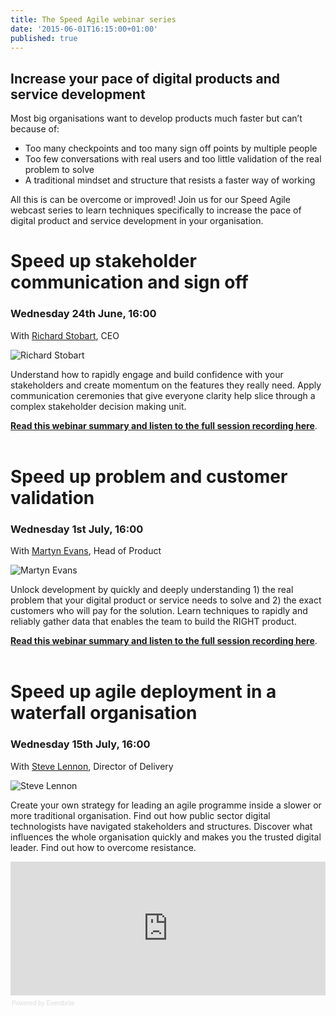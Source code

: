 ```yaml
---
title: The Speed Agile webinar series
date: '2015-06-01T16:15:00+01:00'
published: true
---
```


<h2>Increase your pace of digital products and service development</h2>

<p>Most big organisations want to develop products much faster but can’t because of:<br/></p>

- Too many checkpoints and too many sign off points by multiple people<br/>
- Too few conversations with real users and too little validation of the real problem to solve<br/>
- A traditional mindset and structure that resists a faster way of working<br/>

<p>All this is can be overcome or improved! Join us for our Speed Agile webcast series to learn techniques specifically to increase the pace of digital product and service development in your organisation.<br/></p>

<h1>Speed up stakeholder communication and sign off</h1>

<h3>Wednesday 24th June, 16:00</h3>

<p>With <a href="../team#richard-stobart">Richard Stobart</a>, CEO<br/></p>

![Richard Stobart](https://s3-eu-west-1.amazonaws.com/unboxed-web-image-uploader/47ddfbd1dfbe9d9fd11b661cfa265f07.JPG)

<p>Understand how to rapidly engage and build confidence with your stakeholders and create momentum on the features they really need. Apply communication ceremonies that give everyone clarity help slice through a complex stakeholder decision making unit.<br/></p>

<p><b><a href="/blog/webinar-speed-up-stakeholder-communication-and-sign-off">Read this webinar summary and listen to the full session recording here</a></b>.<br/>
<br/></p>

<h1>Speed up problem and customer validation</h1>

<h3>Wednesday 1st July, 16:00</h3>

<p>With <a href="../team#martyn-evans">Martyn Evans</a>, Head of Product<br/></p>

![Martyn Evans](https://s3-eu-west-1.amazonaws.com/unboxed-web-image-uploader/6f111ac2d49ced085bebc824868ae997.JPG)

<p>Unlock development by quickly and deeply understanding 1) the real problem that your digital product or service needs to solve and 2) the exact customers who will pay for the solution. Learn techniques to rapidly and reliably gather data that enables the team to build the RIGHT product.<br/></p>

<p><b><a href="/blog/webinar-speed-up-problem-and-customer-validation">Read this webinar summary and listen to the full session recording here</a></b>.<br/>
<br/></p>

<h1>Speed up agile deployment in a waterfall organisation</h1>

<h3>Wednesday 15th July, 16:00</h3>

<p>With <a href="../team#steve-lennon">Steve Lennon</a>, Director of Delivery<br/></p>

![Steve Lennon](https://s3-eu-west-1.amazonaws.com/unboxed-web-image-uploader/39bdb67cdd3d283012f43f9991eabbd7.JPG)

<p>Create your own strategy for leading an agile programme inside a slower or more traditional organisation. Find out how public sector digital technologists have navigated stakeholders and structures. Discover what influences the whole organisation quickly and makes you the trusted digital leader. Find out how to overcome resistance.<br/></p>

<div><iframe  src="https://eventbrite.co.uk/tickets-external?eid=17206776933&amp;ref=etckt" frameborder="0" height="214" width="100%" vspace="0" hspace="0" marginheight="5" marginwidth="5" scrolling="auto" allowtransparency="true"></iframe><div style="font-family:Helvetica, Arial; font-size:10px; padding:5px 0 5px; margin:2px; width:100%; text-align:left;" ><a class="powered-by-eb" style="color: #dddddd; text-decoration: none;" target="_blank" href="http://www.eventbrite.co.uk/r/etckt">Powered by Eventbrite</a></div></div>
